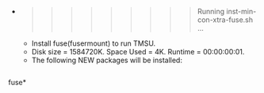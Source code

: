 * >>>>>>>>> Running inst-min-con-xtra-fuse.sh ...
  * Install fuse(fusermount) to run TMSU.
  * Disk size = 1584720K. Space Used = 4K. Runtime = 00:00:00:01.
  * The following NEW packages will be installed:
  ```bash
fuse*
  ```
